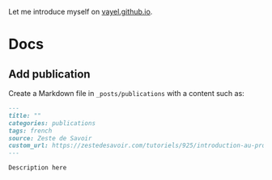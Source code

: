 Let me introduce myself on [vayel.github.io](http://vayel.github.io).

# Docs

## Add publication

Create a Markdown file in `_posts/publications` with a content such as:

```markdown
---
title: ""
categories: publications
tags: french
source: Zeste de Savoir
custom_url: https://zestedesavoir.com/tutoriels/925/introduction-au-protocole-wamp-1/
---

Description here
```
